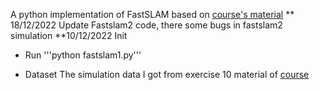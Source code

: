 A python implementation of FastSLAM based on [course's material](http://ais.informatik.uni-freiburg.de/teaching/ss19/robotics/)
** 18/12/2022 Update Fastslam2 code, there some bugs in fastslam2 simulation 
**10/12/2022 Init 
* Run 
'''python fastslam1.py'''

* Dataset 
The simulation data I got from exercise 10 material of [course]((http://ais.informatik.uni-freiburg.de/teaching/ss19/robotics/))
